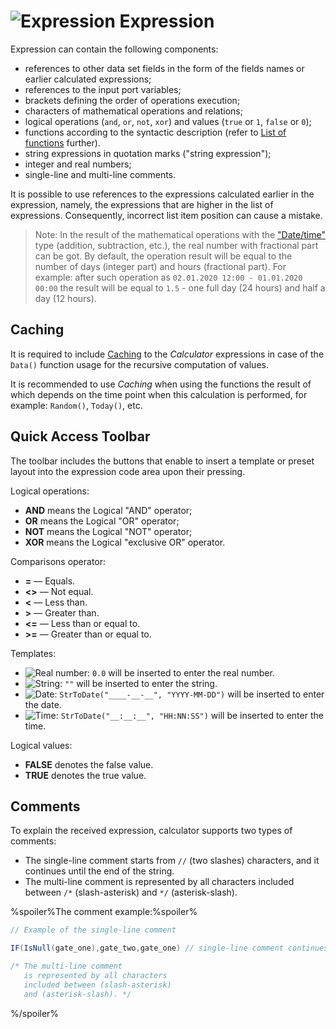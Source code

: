 # ![Expression](../../../images/icons/calcdata/expression_default.svg) Expression

Expression can contain the following components:

* references to other data set fields in the form of the fields names or earlier calculated expressions;
* references to the input port variables;
* brackets defining the order of operations execution;
* characters of mathematical operations and relations;
* logical operations (`and`, `or`, `not`, `xor`) and values (`true` or `1`, `false` or `0`);
* functions according to the syntactic description (refer to [List of functions](../../func/calc-func/README.md) further).
* string expressions in quotation marks ("string expression");
* integer and real numbers;
* single-line and multi-line comments.

It is possible to use references to the expressions calculated earlier in the expression, namely, the expressions that are higher in the list of expressions. Consequently, incorrect list item position can cause a mistake.

> Note: In the result of the mathematical operations with the ["Date/time"](./../../../data/datatype.md) type (addition, subtraction, etc.), the real number with fractional part can be got. By default, the operation result will be equal to the number of days (integer part) and hours (fractional part). For example: after such operation as `02.01.2020 12:00 - 01.01.2020 00:00` the result will be equal to `1.5` - one full day (24 hours) and half a day (12 hours).

## Caching

It is required to include [Caching](../../../scenario/caching.md) to the *Calculator* expressions in case of the `Data()` function usage for the recursive computation of values.

It is recommended to use *Caching* when using the functions the result of which depends on the time point when this calculation is performed, for example: `Random()`, `Today()`, etc.

## Quick Access Toolbar

The toolbar includes the buttons that enable to insert a template or preset layout into the expression code area upon their pressing.

Logical operations:

* **AND** means the Logical "AND" operator;
* **OR** means the Logical "OR" operator;
* **NOT** means the Logical "NOT" operator;
* **XOR** means the Logical "exclusive OR" operator.

Comparisons operator:

* **=** — Equals.
* **<>** — Not equal.
* **<** — Less than.
* **>** — Greater than.
* **<=** — Less than or equal to.
* **>=** — Greater than or equal to.

Templates:

* ![Real number](../../../images/icons/toolbar-controls/type-float_default.svg): `0.0` will be inserted to enter the real number.
* ![String](../../../images/icons/toolbar-controls/type-string_default.svg): `""` will be inserted to enter the string.
* ![Date](../../../images/icons/toolbar-controls/type-date_default.svg): `StrToDate("____-__-__", "YYYY-MM-DD")` will be inserted to enter the date.
* ![Time](../../../images/icons/toolbar-controls/type-time_default.svg): `StrToDate("__:__:__", "HH:NN:SS")` will be inserted to enter the time.

Logical values:

* **FALSE** denotes the false value.
* **TRUE** denotes the true value.

## Comments

To explain the received expression, calculator supports two types of comments:

* The single-line comment starts from `//` (two slashes) characters, and it continues until the end of the string.
* The multi-line comment is represented by all characters included between `/*` (slash-asterisk) and `*/` (asterisk-slash).

%spoiler%The comment example:%spoiler%

```java
// Example of the single-line comment

IF(IsNull(gate_one),gate_two,gate_one) // single-line comment continues until the end of the string.

/* The multi-line comment
   is represented by all characters
   included between (slash-asterisk)
   and (asterisk-slash). */
```

%/spoiler%
